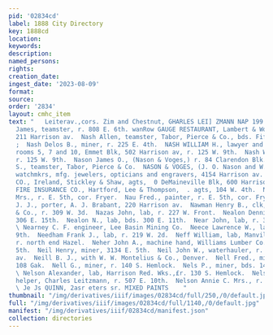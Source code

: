 ```yaml
---
pid: '02834cd'
label: 1888 City Directory
key: 1888cd
location: 
keywords: 
description: 
named_persons: 
rights: 
creation_date: 
ingest_date: '2023-08-09'
format: 
source: 
order: '2834'
layout: cmhc_item
text: "   Leiterav.,cors. Zim and Chestnut, GHARLES LEI] ZMANN NAP 199 NEL  ‘Napper
  James, teamster, r. 808 E. 6th. wanRow GAUGE RESTAURANT, Lambert & Worth, proprs,
  211 Harrison av.  Nash Allen, teamster, Tabor, Pierce & Co., bds. Fifth Avenue Hotel.
  ;  Nash Delos B., miner, r. 225 E. 4th.  NASH WILLIAM H., lawyer and notary public,
  rooms 5, 7 and 10, Emmet Blk, 502 Harrison av, r. 125 W. 9th.  Nash William O.,
  r. 125 W. 9th.  Nason James O., (Nason & Voges,) r. 84 Clarendon Blk.  Nason James
  S., teamster, Tabor, Pierce & Co.  NASON & VOGES, (J. O. Nason and W. lL. Voges,)
  watchmkrs, mfg. jewelers, opticians and engravers, 4154 Harrison av.  NATIONAL ASSURANCE
  CO., Ireland, Stickley & Shaw, agts,  0 DeMaineville Blk, 600 Harrison av.  NATIONAL
  FIRE INSURANCE CO., Hartford, Lee & Thompson,  . agts, 104 W. 4th.  Nau Elizabeth
  Mrs., r. E. 5th, cor. Fryer.  Nau Fred., painter, r. E. 5th, cor. Fryer.  Naughton,
  J. J., porter, A. J. Brabant, 220 Harrison av.  Nawman Henry B., clk, Neil McMillen
  & Co., r. 309 W. 3d.  Nazas John, lab, r. 227 W. Front.  Nealon Dennis, miner, r.
  306 E. 15th.  Nealon N., lab, bds. 300 E. 11th.  Near John, lab, r. 312 E. 6th.
  \ Nearney C. F. engineer, Lee Basin Mining Co.  Neece Lawrence W., lab, r. 515 E.
  9th.  Needham Frank J., lab, r. 219 W. 2d.  Neff William, lab, Manville Smelter,
  r. north end Hazel.  Neher John A., machine hand, Williams Lumber Co., r. 320 E.
  5th.  Neil Henry, miner, 3134 E. 5th.  Neil John W., waterhauler, r. 107 N. Toledo
  av.  Neill B. J., with W. W. Montelius & Co., Denver.  Nell Fred., miner, r. rear
  108 Gak.  Nell G., miner, r. 140 S. Hemlock.  Nels P., miner, bds. 141 E. 3d. ,
  \ Nelson Alexander, lab, Harrison Red. Wks.,£r. 130 S. Hemlock.  Nelson Andrew,
  helper, Charles Leitzmann, r. 507 E. 10th.  Nelson Annie C. Mrs., r. 405 E. 12th.
  \ Je Js QUINN, 2asr eters sr. MIXED PAINTS    "
thumbnail: "/img/derivatives/iiif/images/02834cd/full/250,/0/default.jpg"
full: "/img/derivatives/iiif/images/02834cd/full/1140,/0/default.jpg"
manifest: "/img/derivatives/iiif/02834cd/manifest.json"
collection: directories
---
```

